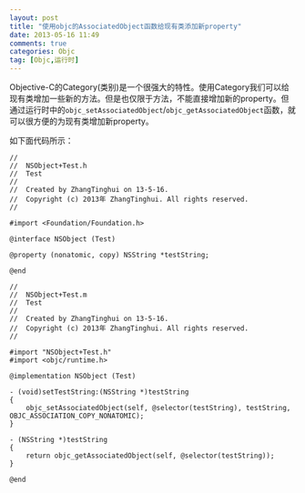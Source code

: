 ```yaml
---
layout: post
title: "使用objc的AssociatedObject函数给现有类添加新property"
date: 2013-05-16 11:49
comments: true
categories: Objc
tag: [Objc,运行时]
---
```


Objective-C的Category(类别)是一个很强大的特性。使用Category我们可以给现有类增加一些新的方法。但是也仅限于方法，不能直接增加新的property。但通过运行时中的`objc_setAssociatedObject`/`objc_getAssociatedObject`函数，就可以很方便的为现有类增加新property。

如下面代码所示：

```objc
//
//  NSObject+Test.h
//  Test
//
//  Created by ZhangTinghui on 13-5-16.
//  Copyright (c) 2013年 ZhangTinghui. All rights reserved.
//

#import <Foundation/Foundation.h>

@interface NSObject (Test)

@property (nonatomic, copy) NSString *testString;

@end
```
<!--more-->

``` objc
//
//  NSObject+Test.m
//  Test
//
//  Created by ZhangTinghui on 13-5-16.
//  Copyright (c) 2013年 ZhangTinghui. All rights reserved.
//

#import "NSObject+Test.h"
#import <objc/runtime.h>

@implementation NSObject (Test)

- (void)setTestString:(NSString *)testString
{
    objc_setAssociatedObject(self, @selector(testString), testString, OBJC_ASSOCIATION_COPY_NONATOMIC);
}

- (NSString *)testString
{
    return objc_getAssociatedObject(self, @selector(testString));
}

@end
```